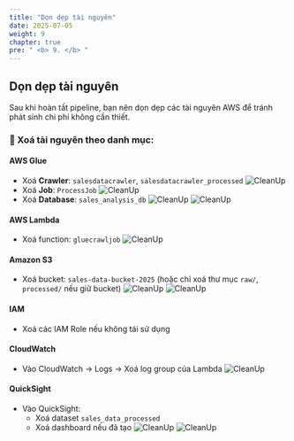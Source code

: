 ```yaml
---
title: "Dọn dẹp tài nguyên"
date: 2025-07-05
weight: 9
chapter: true
pre: " <b> 9. </b> "
---
```



## Dọn dẹp tài nguyên

Sau khi hoàn tất pipeline, bạn nên dọn dẹp các tài nguyên AWS để tránh phát sinh chi phí không cần thiết.

### 🧹 Xoá tài nguyên theo danh mục:

#### AWS Glue
- Xoá **Crawler**: `salesdatacrawler`, `salesdatacrawler_processed`
![CleanUp](../images/09/4.png?featherlight=false&width=90pc)
- Xoá **Job**: `ProcessJob`
![CleanUp](../images/09/5.png?featherlight=false&width=90pc)
- Xoá **Database**: `sales_analysis_db`
![CleanUp](../images/09/3.png?featherlight=false&width=90pc)
![CleanUp](../images/09/6.png?featherlight=false&width=90pc)

#### AWS Lambda
- Xoá function: `gluecrawljob`
![CleanUp](../images/09/7.png?featherlight=false&width=90pc)

#### Amazon S3
- Xoá bucket: `sales-data-bucket-2025` (hoặc chỉ xoá thư mục `raw/`, `processed/` nếu giữ bucket)
![CleanUp](../images/09/9.png?featherlight=false&width=90pc)
![CleanUp](../images/09/10.png?featherlight=false&width=90pc)

#### IAM
- Xoá các IAM Role nếu không tái sử dụng

#### CloudWatch
- Vào CloudWatch → Logs → Xoá log group của Lambda
![CleanUp](../images/09/8.png?featherlight=false&width=90pc)

#### QuickSight
- Vào QuickSight:
  - Xoá dataset `sales_data_processed`
  - Xoá dashboard nếu đã tạo
![CleanUp](../images/09/1.png?featherlight=false&width=90pc)
![CleanUp](../images/09/2.png?featherlight=false&width=90pc)